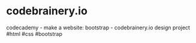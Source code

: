 # codebrainery.io
codecademy - make a website: bootstrap - codebrainery.io design project
#html #css #bootstrap
